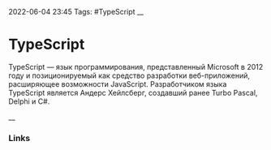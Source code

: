 2022-06-04 23:45
Tags: #TypeScript
__
# TypeScript
TypeScript — язык программирования, представленный Microsoft в 2012 году и позиционируемый как средство разработки веб-приложений, расширяющее возможности JavaScript. Разработчиком языка TypeScript является Андерс Хейлсберг, создавший ранее Turbo Pascal, Delphi и C#.


__
### Links
